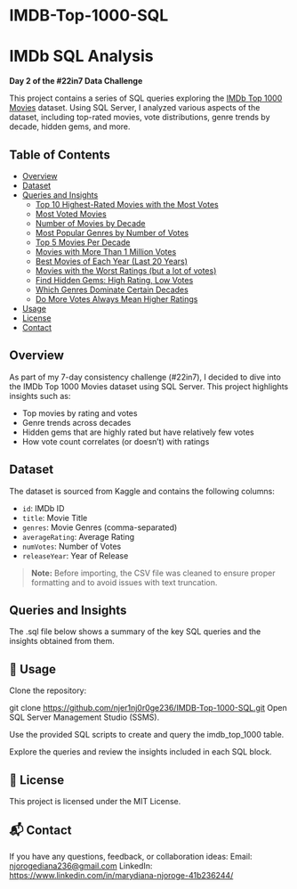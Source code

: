 # IMDB-Top-1000-SQL
# IMDb SQL Analysis

**Day 2 of the #22in7 Data Challenge**

This project contains a series of SQL queries exploring the [IMDb Top 1000 Movies](https://www.kaggle.com/datasets/octopusteam/imdb-top-1000-movies/data) dataset. Using SQL Server, I analyzed various aspects of the dataset, including top-rated movies, vote distributions, genre trends by decade, hidden gems, and more.

## Table of Contents

- [Overview](#overview)
- [Dataset](#dataset)
- [Queries and Insights](#queries-and-insights)
  - [Top 10 Highest-Rated Movies with the Most Votes](#1-top-10-highest-rated-movies-with-the-most-votes)
  - [Most Voted Movies](#2-most-voted-movies)
  - [Number of Movies by Decade](#3-number-of-movies-by-decade)
  - [Most Popular Genres by Number of Votes](#4-most-popular-genres-by-number-of-votes)
  - [Top 5 Movies Per Decade](#5-top-5-movies-per-decade)
  - [Movies with More Than 1 Million Votes](#6-movies-with-more-than-1-million-votes)
  - [Best Movies of Each Year (Last 20 Years)](#7-best-movies-of-each-year-last-20-years)
  - [Movies with the Worst Ratings (but a lot of votes)](#8-movies-with-the-worst-ratings-but-a-lot-of-votes)
  - [Find Hidden Gems: High Rating, Low Votes](#9-find-hidden-gems-high-rating-low-votes)
  - [Which Genres Dominate Certain Decades](#10-which-genres-dominate-certain-decades)
  - [Do More Votes Always Mean Higher Ratings](#11-do-more-votes-always-mean-higher-ratings)
- [Usage](#usage)
- [License](#license)
- [Contact](#contact)

## Overview

As part of my 7-day consistency challenge (#22in7), I decided to dive into the IMDb Top 1000 Movies dataset using SQL Server. This project highlights insights such as:
- Top movies by rating and votes
- Genre trends across decades
- Hidden gems that are highly rated but have relatively few votes
- How vote count correlates (or doesn’t) with ratings

## Dataset

The dataset is sourced from Kaggle and contains the following columns:
- `id`: IMDb ID  
- `title`: Movie Title  
- `genres`: Movie Genres (comma-separated)  
- `averageRating`: Average Rating  
- `numVotes`: Number of Votes  
- `releaseYear`: Year of Release

> **Note:** Before importing, the CSV file was cleaned to ensure proper formatting and to avoid issues with text truncation.

## Queries and Insights

The .sql file below shows a summary of the key SQL queries and the insights obtained from them.

## 📌 Usage
Clone the repository:

git clone https://github.com/njer1nj0r0ge236/IMDB-Top-1000-SQL.git
Open SQL Server Management Studio (SSMS).

Use the provided SQL scripts to create and query the imdb_top_1000 table.

Explore the queries and review the insights included in each SQL block.

## 📄 License
This project is licensed under the MIT License.

## 📬 Contact
If you have any questions, feedback, or collaboration ideas:
Email: njorogediana236@gmail.com
LinkedIn: https://www.linkedin.com/in/marydiana-njoroge-41b236244/





